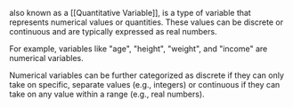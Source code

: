 also known as a [[Quantitative Variable]], is a type of variable that represents numerical values or quantities. These values can be discrete or continuous and are typically expressed as real numbers.

For example, variables like "age", "height", "weight", and "income" are numerical variables.

Numerical variables can be further categorized as discrete if they can only take on specific, separate values (e.g., integers) or continuous if they can take on any value within a range (e.g., real numbers).